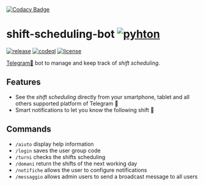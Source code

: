 [![Codacy Badge](https://api.codacy.com/project/badge/Grade/f03d6719a9fa4c9db87fd606b4f285bc)](https://app.codacy.com/gh/danygold/shift-scheduling-bot?utm_source=github.com&utm_medium=referral&utm_content=danygold/shift-scheduling-bot&utm_campaign=Badge_Grade_Settings)
# shift-scheduling-bot [![pyhton](https://img.shields.io/badge/python-3.9+-blue.svg)](https://www.python.org/downloads/)
[![release](https://github.com/danygold/shift-scheduling-bot/actions/workflows/release.yml/badge.svg)](https://github.com/danygold/shift-scheduling-bot/actions/workflows/release.yml)
[![codeql](https://github.com/danygold/shift-scheduling-bot/actions/workflows/codeql-analysis.yml/badge.svg)](https://github.com/danygold/shift-scheduling-bot/actions/workflows/codeql-analysis.yml)
[![license](https://img.shields.io/github/license/danygold/shift-scheduling-bot.svg)](https://github.com/danygold/shift-scheduling-bot/blob/master/LICENSE)

[Telegram🤖](https://web.telegram.org/) bot to manage and keep track of _shift scheduling_.

## Features

*   See the _shift scheduling_ directly from your smartphone, tablet and all others supported platform of Telegram 🎫
*   Smart notifications to let you know the following shift 📢

## Commands

*   `/aiuto` display help information
*   `/login` saves the user group code
*   `/turni` checks the shifts scheduling
*   `/domani` return the shifts of the next working day
*   `/notifiche` allows the user to configure notifications
*   `/messaggio` allows admin users to send a broadcast message to all users
